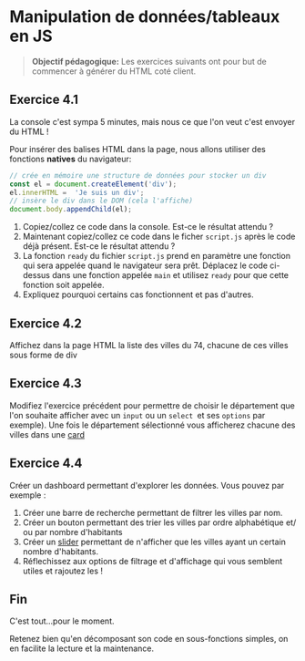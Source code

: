 # Manipulation de données/tableaux en JS

> **Objectif pédagogique:**
> Les exercices suivants ont pour but de commencer à générer du HTML coté client.

## Exercice 4.1

La console c'est sympa 5 minutes, mais nous ce que l'on veut c'est envoyer du HTML !

Pour insérer des balises HTML dans la page, nous allons utiliser des fonctions **natives** du navigateur:

```js
// crée en mémoire une structure de données pour stocker un div
const el = document.createElement('div');
el.innerHTML =  'Je suis un div';
// insère le div dans le DOM (cela l'affiche)
document.body.appendChild(el);
```

1. Copiez/collez ce code dans la console. Est-ce le résultat attendu ?
2. Maintenant copiez/collez ce code dans le ficher `script.js` après le code déjà présent. Est-ce le résultat attendu ?
3. La fonction `ready` du fichier `script.js` prend en paramètre une fonction qui sera appelée quand le navigateur sera prêt. Déplacez le code ci-dessus dans une fonction appelée `main` et utilisez `ready` pour que cette fonction soit appelée.
4. Expliquez pourquoi certains cas fonctionnent et pas d'autres.

## Exercice 4.2

Affichez dans la page HTML la liste des villes du 74, chacune de ces villes sous forme de div

## Exercice 4.3

Modifiez l'exercice précédent pour permettre de choisir le département que l'on souhaite afficher avec un  `input`  ou un  `select `et ses `options` par exemple). Une fois le département sélectionné vous afficherez chacune des villes dans une [card](https://developer.mozilla.org/fr/docs/Web/CSS/Layout_cookbook/Card)

## Exercice 4.4

Créer un dashboard permettant d'explorer les données. Vous pouvez par exemple :

1. Créer une barre de recherche permettant de filtrer les villes par nom.
2. Créer un bouton permettant des trier les villes par ordre alphabétique et/ ou par nombre d'habitants
3. Créer un [slider](https://www.w3schools.com/howto/howto_js_rangeslider.asp) permettant de n'afficher que les villes ayant un certain nombre d'habitants.
4. Réflechissez aux options de filtrage et d'affichage qui vous semblent utiles et rajoutez les !

## Fin

C'est tout...pour le moment.

Retenez bien qu'en décomposant son code en sous-fonctions simples, on en facilite la lecture et la maintenance.
